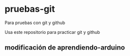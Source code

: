 # pruebas-git
Para pruebas con git y github

Usa este repositorio para practicar git y github

## modificación de aprendiendo-arduino